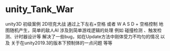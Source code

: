 # unity_Tank_War

unity3D 初级案例 2D坦克大战
通过上下左右+空格 或者 W A S D + 空格控制
地图随机产生，简单的敌人AI
涉及到简单游戏逻辑的处理
例如 碰撞检测 、触发检测、计时器设计等
解决了一些bug，如在Update方法中刚体受力不均匀的情况
以及 关于在unity2019.3的版本下预制体的一点问题
等等

